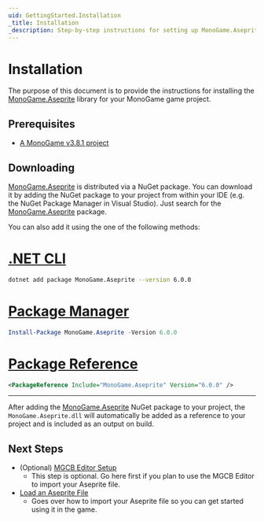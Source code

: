 ```yaml
---
uid: GettingStarted.Installation
_title: Installation
_description: Step-by-step instructions for setting up MonoGame.Aseprite for your MonoGame project.
---
```


# Installation

The purpose of this document is to provide the instructions for installing the [MonoGame.Aseprite](<xref:MonoGame.Aseprite>) library for your MonoGame game project.

## Prerequisites

- [A MonoGame v3.8.1 project](https://docs.monogame.net/articles/getting_started/0_getting_started.html)

## Downloading

[MonoGame.Aseprite](<xref:MonoGame.Aseprite>) is distributed via a NuGet package. You can download it by adding the NuGet package to your project from within your IDE (e.g. the NuGet Package Manager in Visual Studio). Just search for the [MonoGame.Aseprite](<xref:MonoGame.Aseprite>) package.

You can also add it using the one of the following methods:

# [.NET CLI](#tab/net-cli)

```sh
dotnet add package MonoGame.Aseprite --version 6.0.0
```

# [Package Manager](#tab/package-manager)

```ps1
Install-Package MonoGame.Aseprite -Version 6.0.0
```
# [Package Reference](#tab/package-reference)

```xml
<PackageReference Include="MonoGame.Aseprite" Version="6.0.0" />
```

--- 


After adding the [MonoGame.Aseprite](<xref:MonoGame.Aseprite>) NuGet package to your project, the `MonoGame.Aseprite.dll` will automatically be added as a reference to your project and is included as an output on build.

## Next Steps

- (Optional) [MGCB Editor Setup](<xref:GettingStarted.SetupMGCBEditor>)
  - This step is optional. Go here first if you plan to use the MGCB Editor to import your Aseprite file.
- [Load an Aseprite File](<xref:GettingStarted.LoadAsepriteFile>)
  - Goes over how to import your Aseprite file so you can get started using it in the game.

